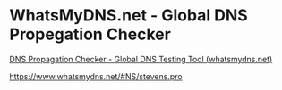 # WhatsMyDNS.net - Global DNS Propegation Checker



[DNS Propagation Checker - Global DNS Testing Tool (whatsmydns.net)](https://www.whatsmydns.net/#NS/stevens.pro)

https://www.whatsmydns.net/#NS/stevens.pro



           